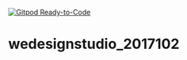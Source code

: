 [![Gitpod Ready-to-Code](https://img.shields.io/badge/Gitpod-Ready--to--Code-blue?logo=gitpod)](https://gitpod.io/#https://github.com/anajuls/wedesignstudio_2017102) 

# wedesignstudio_2017102